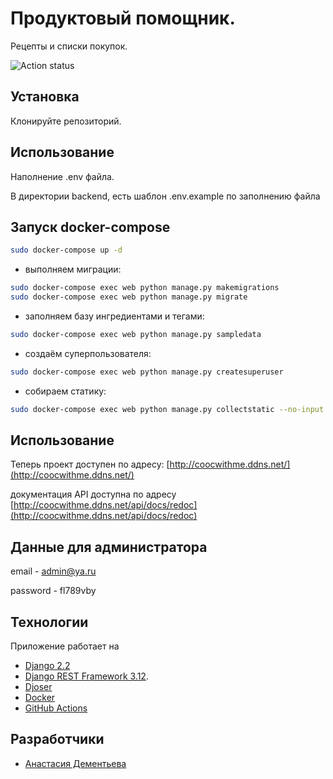 # Продуктовый помощник.

Рецепты и списки покупок.

![Action status](https://github.com/Nastasia153/foodgram-project-react/actions/workflows/foodgram_workflow.yml/badge.svg)


## Установка

Клонируйте репозиторий.

## Использование

Наполнение .env файла.

В директории backend, есть шаблон .env.example по заполнению файла

## Запуск docker-compose

```bash
sudo docker-compose up -d
```
- выполняем миграции:

```bash
sudo docker-compose exec web python manage.py makemigrations
sudo docker-compose exec web python manage.py migrate
```
- заполняем базу ингредиентами и тегами:

```bash
sudo docker-compose exec web python manage.py sampledata
```

- cоздаём суперпользователя:

```bash
sudo docker-compose exec web python manage.py createsuperuser
```
- собираем статику:
```bash
sudo docker-compose exec web python manage.py collectstatic --no-input
```


## Использование

Теперь проект доступен по адресу:
[http://coocwithme.ddns.net/](http://coocwithme.ddns.net/)

документация API доступна по адресу 
[http://coocwithme.ddns.net/api/docs/redoc](http://coocwithme.ddns.net/api/docs/redoc)

## Данные для администратора
email - admin@ya.ru

password - fl789vby

## Teхнологии
Приложение работает на 
- [Django 2.2](https://www.djangoproject.com/download/)
- [Django REST Framework 3.12](https://www.django-rest-framework.org/#installation).
- [Djoser](https://djoser.readthedocs.io/en/latest/getting_started.html)
- [Docker](https://docs.docker.com/)
- [GitHub Actions](https://github.com/features/actions)


## Разработчики

- [Анастасия Дементьева](https://github.com/Nastasia153)

